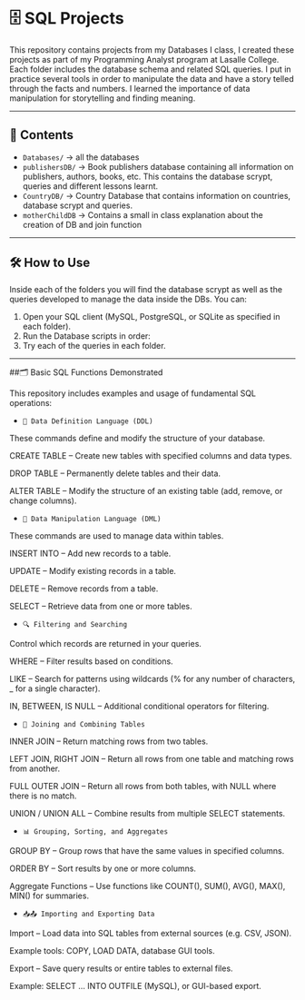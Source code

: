# 🗄️ SQL Projects

This repository contains projects from my Databases I class, I created these projects as part of my Programming Analyst program at Lasalle College.   
Each folder includes the database schema and related SQL queries. I put in practice several tools in order to manipulate the data and have a story telled
through the facts and numbers. I learned the importance of data manipulation for storytelling and finding meaning.

---

## 📂 Contents

- `Databases/` → all the databases
- `publishersDB/` → Book publishers database containing all information on publishers, authors, books, etc.
This contains the database scrypt, queries and different lessons learnt.  
- `CountryDB/` → Country Database that contains information on countries, database scrypt and queries. 
- `motherChildDB` → Contains a small in class explanation about the creation of DB and join function

---

## 🛠️ How to Use
Inside each of the folders you will find the database scrypt as well as the queries developed to manage the data inside the DBs. 
You can:
1. Open your SQL client (MySQL, PostgreSQL, or SQLite as specified in each folder).
2. Run the Database scripts in order:
3. Try each of the queries in each folder. 

---

##🗂️ Basic SQL Functions Demonstrated

This repository includes examples and usage of fundamental SQL operations:

- `📄 Data Definition Language (DDL)`

These commands define and modify the structure of your database.

CREATE TABLE – Create new tables with specified columns and data types.

DROP TABLE – Permanently delete tables and their data.

ALTER TABLE – Modify the structure of an existing table (add, remove, or change columns).

- `📝 Data Manipulation Language (DML)`

These commands are used to manage data within tables.

INSERT INTO – Add new records to a table.

UPDATE – Modify existing records in a table.

DELETE – Remove records from a table.

SELECT – Retrieve data from one or more tables.

- `🔍 Filtering and Searching`

Control which records are returned in your queries.

WHERE – Filter results based on conditions.

LIKE – Search for patterns using wildcards (% for any number of characters, _ for a single character).

IN, BETWEEN, IS NULL – Additional conditional operators for filtering.

- `🔗 Joining and Combining Tables`

INNER JOIN – Return matching rows from two tables.

LEFT JOIN, RIGHT JOIN – Return all rows from one table and matching rows from another.

FULL OUTER JOIN – Return all rows from both tables, with NULL where there is no match.

UNION / UNION ALL – Combine results from multiple SELECT statements.

- `📊 Grouping, Sorting, and Aggregates`

GROUP BY – Group rows that have the same values in specified columns.

ORDER BY – Sort results by one or more columns.

Aggregate Functions – Use functions like COUNT(), SUM(), AVG(), MAX(), MIN() for summaries.

- `📥📤 Importing and Exporting Data`

Import – Load data into SQL tables from external sources (e.g. CSV, JSON).

Example tools: COPY, LOAD DATA, database GUI tools.

Export – Save query results or entire tables to external files.

Example: SELECT ... INTO OUTFILE (MySQL), or GUI-based export.
